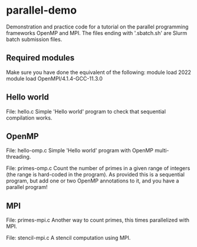 # parallel-demo
Demonstration and practice code for a tutorial on the parallel programming frameworks
OpenMP and MPI. The files ending with '.sbatch.sh' are Slurm batch submission files.

## Required modules
Make sure you have done the equivalent of the following:
    module load 2022
    module load OpenMPI/4.1.4-GCC-11.3.0



## Hello world

File: hello.c
Simple 'Hello world' program to check that sequential compilation works.

## OpenMP

File: hello-omp.c
Simple 'Hello world' program with OpenMP multi-threading.

File: primes-omp.c
Count the number of primes in a given range of integers (the range is hard-coded in the program).
As provided this is a sequential program, but add one or two OpenMP annotations to it, and you have
a parallel program!

## MPI

File: primes-mpi.c
Another way to count primes, this times parallelized with MPI.

File: stencil-mpi.c
A stencil computation using MPI.